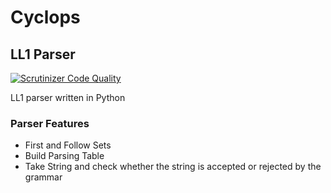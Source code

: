 # Cyclops
## LL1 Parser

[![Scrutinizer Code Quality](https://scrutinizer-ci.com/g/hatamiarash7/LL1_Parser/badges/quality-score.png?b=master)](https://scrutinizer-ci.com/g/hatamiarash7/LL1_Parser/?branch=master)

LL1 parser written in Python

### Parser Features
* First and Follow Sets
* Build Parsing Table
* Take String and check whether the string is accepted or rejected by the grammar
